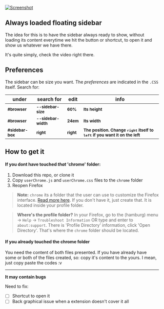 [![Screenshot](https://i.imgur.com/3yoxdiF.png)](https://i.imgur.com/ZduZ3Ot.mp4)

## Always loaded floating sidebar  
The idea for this is to have the sidebar always ready to show, without loading its content everytime we hit the button or shortcut, to open it and show us whatever we have there.


It's quite simply, check the video right there.

## Preferences
The sidebar can be size you want. The _preferences_ are indicated in the `.CSS` itself. Search for:

|under|   search for  |   edit |  info |  
|---|---|---|---|
|<sup>**#browser**</sup>| <sup>**--sidebar-size**</sup> | <sup>**60%**</sup> | <sup>**Its height**</sup>  |
|<sup>**#browser**</sup>| <sup>**--sidebar-width**</sup> | <sup>**24em**</sup> | <sup>**Its width**</sup>  |
|<sup>**#sidebar-box**</sup>|   <sup>**right**</sup> |   <sup>**right**</sup> | <sup>**The position. Change `right` itself to `left` if you want it on the left**</sup> |

## How to get it
#### If you dont have touched _that_ 'chrome' folder:
1. Download this repo, or clone it
2. Copy `userChrome.js` and `userChrome.css` files to the `chrome` folder
3. Reopen Firefox

> **Note:** `chrome` its a folder that the user can use to customize the Firefox interface. [Read more here](http://kb.mozillazine.org/index.php?title=UserChrome.css). If you don't have it, just create that. It is located inside your profile folder.

> **Where's the profile folder?** 
In your Firefox, go to the (hamburg) menu → `Help` → `Troubleshoot Information` OR type and enter to `about:support`. There is 'Profile Directory' information, click 'Open Directory'.
That's where the `chrome` folder should be located.

#### If you already touched the chrome folder
You need the content of both files presented. If you have already have some or both of the files created, so: copy it's content to the yours.
I mean, just copy paste the codes :v

----

**It may contain bugs**

Need to fix:
- [ ] Shortcut to open it
- [ ] Back graphical issue when a extension doesn't cover it all

